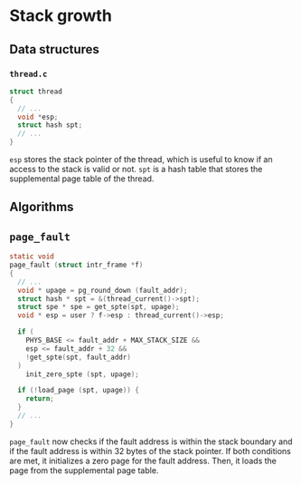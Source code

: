 # Stack growth

## Data structures

### `thread.c`

```c
struct thread
{
  // ...
  void *esp;
  struct hash spt;
  // ... 
}
```

`esp` stores the stack pointer of the thread, which is useful to know if an access to the stack is valid or not. `spt` is a hash table that stores the supplemental page table of the thread.

## Algorithms

## `page_fault`

```c
static void
page_fault (struct intr_frame *f) 
{
  // ...
  void * upage = pg_round_down (fault_addr);
  struct hash * spt = &(thread_current()->spt);
  struct spe * spe = get_spte(spt, upage);
  void * esp = user ? f->esp : thread_current()->esp;

  if (
    PHYS_BASE <= fault_addr + MAX_STACK_SIZE &&
    esp <= fault_addr + 32 &&
    !get_spte(spt, fault_addr)
  )
    init_zero_spte (spt, upage);

  if (!load_page (spt, upage)) {
    return;
  }
  // ...
}
```

`page_fault` now checks if the fault address is within the stack boundary and if the fault address is within 32 bytes of the stack pointer. If both conditions are met, it initializes a zero page for the fault address. Then, it loads the page from the supplemental page table.
